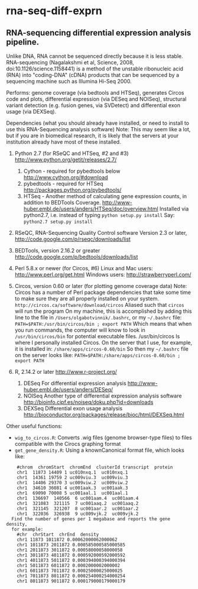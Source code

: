 rna-seq-diff-exprn
=============

RNA-sequencing differential expression analysis pipeline.
---------------------------------------------------------

Unlike DNA, RNA cannot be sequenced directly because it is less stable.
RNA-sequencing (Nagalakshmi et al, Science, 2008, 
doi:10.1126/science.1158441) is a method of the unstable ribonucleic acid 
(RNA) into "coding-DNA" (cDNA) products that can be sequenced by a 
sequencing machine such as Illumina Hi-Seq 2000.

Performs: genome coverage (via bedtools and HTSeq), generates Circos code and plots, differential expression (via DESeq and NOISeq), structural variant detection (e.g. fusion genes, via SVDetect) and differential exon usage (via DEXSeq).

Dependencies (what you should already have installed, or need to install to use this RNA-Sequencing analysis software)
Note: This may seem like a lot, but if you are in biomedical research, it 
is likely that the servers at your institution already have most of these
installed.

1. Python 2.7 (for RSeQC and HTSeq, #2 and #3)
   http://www.python.org/getit/releases/2.7/
   1. Cython - required for pybedtools below
      http://www.cython.org/#download
   2. pybedtools - required for HTSeq
      http://packages.python.org/pybedtools/
   3. HTSeq - Another method of calculating gene expression counts,
      in addition to BEDTools Coverage.
      http://www-huber.embl.de/users/anders/HTSeq/doc/overview.html
      Installed via python2.7, i.e. instead of typing
       `python setup.py install`
     Say:
       `python2.7 setup.py install`

2. RSeQC, RNA-Sequencing Quality Control software 
   Version 2.3 or later, http://code.google.com/p/rseqc/downloads/list

3. BEDTools, version 2.16.2 or greater
   http://code.google.com/p/bedtools/downloads/list

4. Perl 5.8.x or newer (for Circos, #6)
   Linux and Mac users: http://www.perl.org/get.html
   Windows users: http://strawberryperl.com/

5. Circos, version 0.60 or later (for plotting genome coverage data)
   Note: Circos has a number of Perl package dependencies that take some
   time to make sure they are all properly installed on your system.
   `http://circos.ca/software/download/circos`
   Aliased such that `circos` will run the program
   On my machine, this is accomplished by adding this line to the file in
   `/Users/olgabotvinnik/.bashrc`, or my `~/.bashrc` file:
     `PATH=$PATH:/usr/bin/circos/bin ; export PATH`
   Which means that when you run commands, the computer will know to look 
   in `/usr/bin/circos/bin` for potential executable files. /usr/bin/circos
   Is where I personally installed Circos. On the server that I use, for
   example, it is installed in:
     `/share/apps/circos-0.60/bin`
   So then my `~/.bashrc` file on the server looks like:
     `PATH=$PATH:/share/apps/circos-0.60/bin ; export PATH`

6. R, 2.14.2 or later
   http://www.r-project.org/
   1. DESeq
   	  For differential expression analysis
      http://www-huber.embl.de/users/anders/DESeq/
   2. NOISeq
      Another type of differential expression analysis software
      http://bioinfo.cipf.es/noiseq/doku.php?id=downloads
   3. DEXSeq
      Differential exon usage analysis
      http://bioconductor.org/packages/release/bioc/html/DEXSeq.html


Other useful functions:
* `wig_to_circos.R`: Converts .wig files (genome browser-type files) to
  files compatible with the Cirocs graphing format
* `get_gene_density.R`: Using a knownCanonical format file, which looks like:
```
    #chrom  chromStart  chromEnd  clusterId transcript  protein
    chr1  11873 14409 1 uc010nxq.1  uc010nxq.1
    chr1  14361 19759 2 uc009viu.3  uc009viu.3
    chr1  14406 29370 3 uc009viw.2  uc009viw.2
    chr1  34610 36081 4 uc001aak.3  uc001aak.3
    chr1  69090 70008 5 uc001aal.1  uc001aal.1
    chr1  136697  140566  6 uc001aam.4  uc001aam.4
    chr1  321083  321115  7 uc001aaq.2  uc001aaq.2
    chr1  321145  321207  8 uc001aar.2  uc001aar.2
    chr1  322036  326938  9 uc009vjk.2  uc009vjk.2
  Find the number of genes per 1 megabase and reports the gene density, 
  for example:
    #chr  chrStart  chrEnd  density
    chr1 11873 1011872 0.00062000062000062
    chr1 1011873 2011872 0.000585000585000585
    chr1 2011873 3011872 0.00058000058000058
    chr1 3011873 4011872 0.000592000592000592
    chr1 4011873 5011872 0.000394000394000394
    chr1 5011873 6011872 0.0002000002000002
    chr1 6011873 7011872 0.00025000025000025
    chr1 7011873 8011872 0.000254000254000254
    chr1 8011873 9011872 0.000179000179000179
```